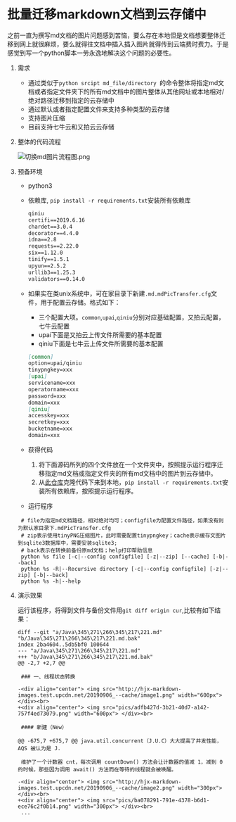 
# 批量迁移markdown文档到云存储中

之前一直为撰写md文档的图片问题感到苦恼，要么存在本地但是文档想要整体迁移到网上就很麻烦，要么就得往文档中插入插入图片就得传到云端费时费力。于是感觉到写一个python脚本一劳永逸地解决这个问题的必要性。

1. 需求

   - 通过类似于`python srcipt md_file/directory `的命令整体将指定md文档或者指定文件夹下的所有md文档中的图片整体从其他网址或本地相对/绝对路径迁移到指定的云存储中
   - 通过默认或者指定配置文件来支持多种类型的云存储
   - 支持图片压缩
   - 目前支持七牛云和又拍云云存储

2. 整体的代码流程

   ![切换md图片流程图.png](http://hjx-markdown-images.test.upcdn.net/2019/09/06/4a9e1b1bb6800b8179c51f2140f5b42b.png)

3. 预备环境

   - python3

   - 依赖库, `pip install -r requirements.txt`安装所有依赖库

     ```markdown
     qiniu
     certifi==2019.6.16
     chardet==3.0.4
     decorator==4.4.0
     idna==2.8
     requests==2.22.0
     six==1.12.0
     tinify==1.5.1
     upyun==2.5.2
     urllib3==1.25.3
     validators==0.14.0
     ```

   - 如果实在类unix系统中，可在家目录下新建`.md.mdPicTransfer.cfg`文件，用于配置云存储。格式如下：

     - 三个配置大项。`common`,`upai`,`qiniu`分别对应基础配置，又拍云配置，七牛云配置
     - upai下面是又拍云上传文件所需要的基本配置
     - qiniu下面是七牛云上传文件所需要的基本配置

     ```markdown
     [common]
     option=upai/qiniu
     tinypngkey=xxx
     [upai]
     servicename=xxx
     operatorname=xxx
     password=xxx
     domain=xxx
     [qiniu]
     accesskey=xxx
     secretkey=xxx
     bucketname=xxx
     domain=xxx
     ```

     

   - 获得代码

     1. 将下面源码所列的四个文件放在一个文件夹中，按照提示运行程序迁移指定md文档或指定文件夹的所有md文档中的图片到云存储中。
     2. 从[此仓库](https://github.com/hjx051013/picUploader)克隆代码下来到本地，`pip install -r requirements.txt`安装所有依赖库，按照提示运行程序。

   
   - 运行程序
   ```shell
    # file为指定md文档路径，相对绝对均可；configfile为配置文件路径，如果没有则为默认家目录下.mdPicTransfer.cfg
    # zip表示使用tinyPNG压缩图片，此时需要配置tinypngkey；cache表示缓存文图片到sqlite3数据库中，需要安装sqlite3;
    # back表示在转换前备份原md文档；help打印帮助信息
    python %s file [-c|--config configfile] [-z|--zip] [--cache] [-b|--back]
    python %s -R|--Recursive directory [-c|--config configfile] [-z|--zip] [-b|--back]
    python %s -h|--help
   ```
5. 演示效果

   运行该程序，将得到文件与备份文件用`git diff origin cur`,比较有如下结果：

   ```text
   diff --git "a/Java\345\271\266\345\217\221.md" "b/Java\345\271\266\345\217\221.md.bak"
   index 2ba4604..5db5bf0 100644
   --- "a/Java\345\271\266\345\217\221.md"
   +++ "b/Java\345\271\266\345\217\221.md.bak"
   @@ -2,7 +2,7 @@
    
    ### 一、线程状态转换
    
   -<div align="center"> <img src="http://hjx-markdown-images.test.upcdn.net/20190906_--cache/image1.png" width="600px"> </div><br>
   +<div align="center"> <img src="pics/adfb427d-3b21-40d7-a142-757f4ed73079.png" width="600px"> </div><br>
    
    #### 新建（New）
    
   @@ -675,7 +675,7 @@ java.util.concurrent（J.U.C）大大提高了并发性能，AQS 被认为是 J.
    
    维护了一个计数器 cnt，每次调用 countDown() 方法会让计数器的值减 1，减到 0 的时候，那些因为调用 await() 方法而在等待的线程就会被唤醒。
    
   -<div align="center"> <img src="http://hjx-markdown-images.test.upcdn.net/20190906_--cache/image2.png" width="300px"> </div><br>
   +<div align="center"> <img src="pics/ba078291-791e-4378-b6d1-ece76c2f0b14.png" width="300px"> </div><br>
    ...
   ```
    


   